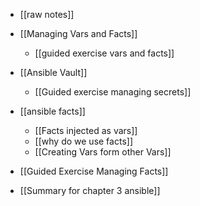- [[raw notes]]

- [[Managing Vars and Facts]]
	- [[guided  exercise vars and facts]]

- [[Ansible Vault]]
	- [[Guided exercise managing secrets]]

- [[ansible facts]]
	- [[Facts injected as vars]]
	- [[why do we use facts]]
	- [[Creating Vars form other Vars]]

- [[Guided Exercise Managing Facts]]
- [[Summary for chapter 3 ansible]]